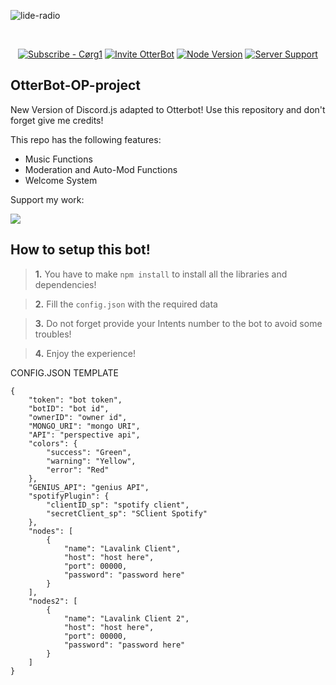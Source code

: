 ![lide-radio](https://user-images.githubusercontent.com/70237066/195441717-35020658-766b-4d63-8eb8-b2cf5d8ee3e4.png)

<br>            
<center>

[![Subscribe - Cørg1](https://img.shields.io/badge/Subscribe-Cørg1-F72424?style=for-the-badge&logo=youtube)](https://www.youtube.com/channel/UCnkviocxvPGS_80aNjJrCkQ)  [![Invite OtterBot](https://img.shields.io/badge/Invite_Bot-Discord-5865F2?style=for-the-badge&logo=discord&logoColor=FFFFFF)](https://discord.com/api/oauth2/authorize?client_id=686245252717477966&permissions=1266213579990&scope=applications.commands%20bot)  [![Node Version](https://img.shields.io/badge/Node-v16.17.0-27C418?style=for-the-badge&logo=node.js&logoColor=FFFFFF)](https://nodejs.org/en/)  [![Server Support](https://img.shields.io/badge/Support_Server-5865F2?style=for-the-badge&logo=discord&logoColor=FFFFFF)](https://discord.gg/UF4zErDJzD)

</center>

## OtterBot-OP-project

New Version of Discord.js adapted to Otterbot! Use this repository and don't forget give me credits!

This repo has the following features:

* Music Functions
* Moderation and Auto-Mod Functions
* Welcome System

Support my work:

<a href="https://www.buymeacoffee.com/CorgiOtterBot">
            <img src="https://img.buymeacoffee.com/button-api/?text=Otterly nice to Support you&emoji=🐭&slug=CorgiOtterBot&button_colour=5ff7e5&font_colour=000000&font_family=Lato&outline_colour=000000&coffee_colour=FFDD00" />
</a>


## How to setup this bot!

> **1.** You have to make `npm install` to install all the libraries and dependencies!

> **2.** Fill the `config.json` with the required data

> **3.** Do not forget provide your Intents number to the bot to avoid some troubles!

> **4.** Enjoy the experience!

CONFIG.JSON TEMPLATE

```
{
    "token": "bot token",
    "botID": "bot id",
    "ownerID": "owner id",
    "MONGO_URI": "mongo URI",
    "API": "perspective api",
    "colors": {
        "success": "Green",
        "warning": "Yellow",
        "error": "Red"
    },
    "GENIUS_API": "genius API",
    "spotifyPlugin": {
        "clientID_sp": "spotify client",
        "secretClient_sp": "SClient Spotify"
    },
    "nodes": [
        {
            "name": "Lavalink Client",
            "host": "host here",
            "port": 00000,
            "password": "password here"
        }
    ],
    "nodes2": [
        {
            "name": "Lavalink Client 2",
            "host": "host here",
            "port": 00000,
            "password": "password here"
        }
    ]
}
```
